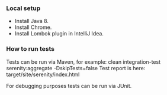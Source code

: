 ### Local setup
- Install Java 8.
- Install Chrome.
- Install Lombok plugin in IntelliJ Idea.

### How to run tests
Tests can be run via Maven, for example:
clean integration-test serenity:aggregate -DskipTests=false
Test report is here: target/site/serenity/index.html

For debugging purposes tests can be run via JUnit.